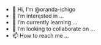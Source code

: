 - 👋 Hi, I’m @oranda-ichigo
- 👀 I’m interested in ...
- 🌱 I’m currently learning ...
- 💞️ I’m looking to collaborate on ...
- 📫 How to reach me ...

<!---
oranda-ichigo/oranda-ichigo is a ✨ special ✨ repository because its `README.md` (this file) appears on your GitHub profile.
You can click the Preview link to take a look at your changes.
--->
